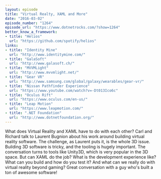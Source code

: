 ```yaml
---
layout: episode
title: "Virtual Realty, XAML and More"
date: "2016-03-02"
episode_number: "1264"
episode_url: "https://www.dotnetrocks.com/?show=1264"
better_know_a_framework:
- title: "Helios"
  url: "https://github.com/spotify/helios"
links:
- title: "Identity Mine"
  url: "http://www.identitymine.com/"
- title: "GalaSoft"
  url: "http://www.galasoft.ch/"
- title: "MVVMLight"
  url: "http://www.mvvmlight.net/"
- title: "Gear VR"
  url: "http://www.samsung.com/global/galaxy/wearables/gear-vr/"
- title: "Nissan Pathfinder Experience"
  url: "https://www.youtube.com/watch?v=-Dt013Ico6c"
- title: "Oculus Rift"
  url: "https://www.oculus.com/en-us/"
- title: "Leap Motion"
  url: "https://www.leapmotion.com/"
- title: ".NET Foundation"
  url: "http://www.dotnetfoundation.org/"
---
```


What does Virtual Reality and XAML have to do with each other? Carl and Richard talk to Laurent Bugnion about his work around building virtual reality software. The challenge, as Laurent puts it, is the whole 3D issue. Building 3D software is tricky, and the tooling is hugely important. The conversation turns to tools like Unity3D, which is very popular in the 3D space. But can XAML do the job? What is the development experience like? What can you build and how do you test it? And what can we really do with virtual reality beyond gaming? Great conversation with a guy who's built a ton of awesome software!
